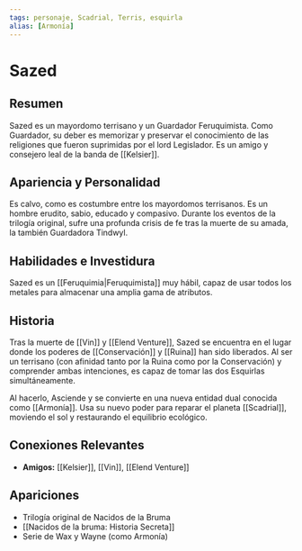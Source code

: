 ```yaml
---
tags: personaje, Scadrial, Terris, esquirla
alias: [Armonía]
---
```


# Sazed

## Resumen
Sazed es un mayordomo terrisano y un Guardador Feruquimista. Como Guardador, su deber es memorizar y preservar el conocimiento de las religiones que fueron suprimidas por el lord Legislador. Es un amigo y consejero leal de la banda de [[Kelsier]].

## Apariencia y Personalidad
Es calvo, como es costumbre entre los mayordomos terrisanos. Es un hombre erudito, sabio, educado y compasivo. Durante los eventos de la trilogía original, sufre una profunda crisis de fe tras la muerte de su amada, la también Guardadora Tindwyl.

## Habilidades e Investidura
Sazed es un [[Feruquimia|Feruquimista]] muy hábil, capaz de usar todos los metales para almacenar una amplia gama de atributos.

## Historia
Tras la muerte de [[Vin]] y [[Elend Venture]], Sazed se encuentra en el lugar donde los poderes de [[Conservación]] y [[Ruina]] han sido liberados. Al ser un terrisano (con afinidad tanto por la Ruina como por la Conservación) y comprender ambas intenciones, es capaz de tomar las dos Esquirlas simultáneamente.

Al hacerlo, Asciende y se convierte en una nueva entidad dual conocida como [[Armonía]]. Usa su nuevo poder para reparar el planeta [[Scadrial]], moviendo el sol y restaurando el equilibrio ecológico.

## Conexiones Relevantes
* **Amigos:** [[Kelsier]], [[Vin]], [[Elend Venture]]

## Apariciones
* Trilogía original de Nacidos de la Bruma
* [[Nacidos de la bruma: Historia Secreta]]
* Serie de Wax y Wayne (como Armonía)
